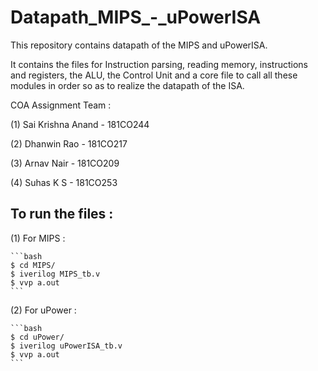 # Datapath_MIPS_-_uPowerISA
This repository contains datapath of the MIPS and uPowerISA.

It contains the files for Instruction parsing, reading memory, instructions and registers, the ALU, the Control Unit and a core file to call all these modules in order so as to realize the datapath of the ISA.

COA Assignment Team : 

(1) Sai Krishna Anand - 181CO244

(2) Dhanwin Rao       - 181CO217

(3) Arnav Nair        - 181CO209

(4) Suhas K S         - 181CO253


## To run the files : 

(1) For MIPS : 

    ```bash
    $ cd MIPS/
    $ iverilog MIPS_tb.v
    $ vvp a.out
    ```

(2) For uPower : 

    ```bash
    $ cd uPower/
    $ iverilog uPowerISA_tb.v
    $ vvp a.out
    ```
